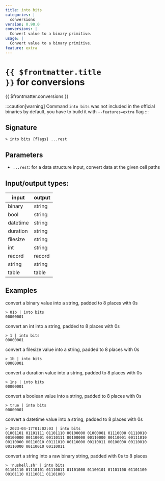```yaml
---
title: into bits
categories: |
  conversions
version: 0.90.0
conversions: |
  Convert value to a binary primitive.
usage: |
  Convert value to a binary primitive.
feature: extra
---
```


<!-- This file is automatically generated. Please edit the command in https://github.com/nushell/nushell instead. -->

# <code>{{ $frontmatter.title }}</code> for conversions

<div class='command-title'>{{ $frontmatter.conversions }}</div>

:::caution[warning]
Command `into bits` was not included in the official binaries by default, you have to build it with `--features=extra` flag
:::

## Signature

`> into bits {flags} ...rest`

## Parameters

- `...rest`: for a data structure input, convert data at the given cell paths

## Input/output types:

| input    | output |
| -------- | ------ |
| binary   | string |
| bool     | string |
| datetime | string |
| duration | string |
| filesize | string |
| int      | string |
| record   | record |
| string   | string |
| table    | table  |

## Examples

convert a binary value into a string, padded to 8 places with 0s

```nushell
> 01b | into bits
00000001
```

convert an int into a string, padded to 8 places with 0s

```nushell
> 1 | into bits
00000001
```

convert a filesize value into a string, padded to 8 places with 0s

```nushell
> 1b | into bits
00000001
```

convert a duration value into a string, padded to 8 places with 0s

```nushell
> 1ns | into bits
00000001
```

convert a boolean value into a string, padded to 8 places with 0s

```nushell
> true | into bits
00000001
```

convert a datetime value into a string, padded to 8 places with 0s

```nushell
> 2023-04-17T01:02:03 | into bits
01001101 01101111 01101110 00100000 01000001 01110000 01110010 00100000 00110001 00110111 00100000 00110000 00110001 00111010 00110000 00110010 00111010 00110000 00110011 00100000 00110010 00110000 00110010 00110011
```

convert a string into a raw binary string, padded with 0s to 8 places

```nushell
> 'nushell.sh' | into bits
01101110 01110101 01110011 01101000 01100101 01101100 01101100 00101110 01110011 01101000
```
